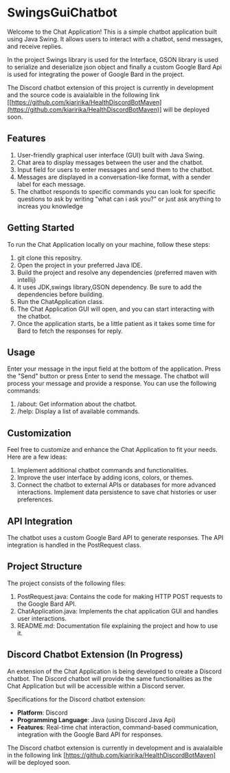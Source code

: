 # SwingsGuiChatbot


Welcome to the Chat Application! This is a simple chatbot application built using Java Swing. It allows users to interact with a chatbot, send messages, and receive replies. 

In the project Swings library is used for the Interface, GSON library is used to serialize and deserialize json object and finally a custom Google Bard Api is used for integrating the power of Google Bard in the project. 

The Discord chatbot extension of this project is currently in development and the source code is avaialaible in the following link [[https://github.com/kiaririka/HealthDiscordBotMaven](https://github.com/kiaririka/HealthDiscordBotMaven)] will be deployed soon.


## Features

 1. User-friendly graphical user interface (GUI) built with Java Swing.
 2.  Chat area to display messages between the user and the chatbot.
 3. Input field for users to enter messages and send them to the
    chatbot. 
 4. Messages are displayed in a conversation-like format, with
    a sender label for each message. 
 5. The chatbot responds to specific
        commands you can look for specific questions to ask by writing "what can i ask you?" or just ask anything to increas you knowledge

## Getting Started

  To run the Chat Application locally on your machine, follow these steps:
  
 1. git clone this repositry.
 2. Open the project in your preferred Java IDE.
 3. Build the project and resolve any dependencies (preferred maven with intellij) 
 4. It uses JDK,swings library,GSON dependency. Be sure to add the dependencies before building.
 5. Run the ChatApplication class.
 6. The Chat Application GUI will open, and you can start interacting with the chatbot.
 7. Once the application starts, be a little patient as it takes some time for Bard to fetch the responses for reply.  
  

## Usage

Enter your message in the input field at the bottom of the application.
Press the "Send" button or press Enter to send the message.
The chatbot will process your message and provide a response.
You can use the following commands:

 1. /about: Get information about the chatbot.
 2. /help: Display a list of available commands.

## Customization

Feel free to customize and enhance the Chat Application to fit your needs. Here are a few ideas:

 1. Implement additional chatbot commands and functionalities.
 2. Improve the user interface by adding icons, colors, or themes.
 3. Connect the chatbot to external APIs or databases for more advanced
    interactions. Implement data persistence to save chat histories or
    user preferences.

## API Integration

The chatbot uses a custom Google Bard API to generate responses. The API integration is handled in the PostRequest class.


## **Project Structure**

The project consists of the following files:

 1. PostRequest.java: Contains the code for making HTTP POST requests to
    the Google Bard API.
 2. ChatApplication.java: Implements the chat application GUI and
    handles user interactions.
 3. README.md: Documentation file explaining the project and how to use
    it.

## Discord Chatbot Extension (In Progress)

An extension of the Chat Application is being developed to create a Discord chatbot. The Discord chatbot will provide the same functionalities as the Chat Application but will be accessible within a Discord server.

Specifications for the Discord chatbot extension:

-   **Platform**: Discord
-   **Programming Language**: Java (using Discord Java Api)
-   **Features**: Real-time chat interaction, command-based communication, integration with the Google Bard API for responses.

The Discord chatbot extension is currently in development and is avaialaible in the  following link [https://github.com/kiaririka/HealthDiscordBotMaven] will be deployed soon.
